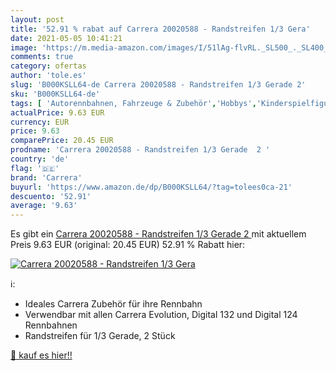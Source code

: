 ```yaml
---
layout: post
title: '52.91 % rabat auf Carrera 20020588 - Randstreifen 1/3 Gera'
date: 2021-05-05 10:41:21
image: 'https://m.media-amazon.com/images/I/51lAg-flvRL._SL500_._SL400_.jpg'
comments: true
category: ofertas
author: 'tole.es'
slug: 'B000KSLL64-de Carrera 20020588 - Randstreifen 1/3 Gerade 2'
sku: 'B000KSLL64-de'
tags: [ 'Autorennbahnen, Fahrzeuge & Zubehör','Hobbys','Kinderspielfiguren & -fahrzeuge','Rennbahnen','Spielzeug','carrera', ]
actualPrice: 9.63 EUR
currency: EUR
price: 9.63
comparePrice: 20.45 EUR
prodname: 'Carrera 20020588 - Randstreifen 1/3 Gerade  2 '
country: 'de'
flag: '🇩🇪'
brand: 'Carrera'
buyurl: 'https://www.amazon.de/dp/B000KSLL64/?tag=tolees0ca-21'
descuento: '52.91'
average: '9.63'
---
```


Es gibt ein [Carrera 20020588 - Randstreifen 1/3 Gerade  2 ](https://www.amazon.de/dp/B000KSLL64/?tag=tolees0ca-21) mit aktuellem Preis 9.63 EUR (original: 20.45 EUR) 52.91 % Rabatt hier:

[![Carrera 20020588 - Randstreifen 1/3 Gera](https://m.media-amazon.com/images/I/51lAg-flvRL._SL500_._SL400_.jpg)](https://www.amazon.de/dp/B000KSLL64/?tag=tolees0ca-21)

ℹ️:

- Ideales Carrera Zubehör für ihre Rennbahn
- Verwendbar mit allen Carrera Evolution, Digital 132 und Digital 124 Rennbahnen
- Randstreifen für 1/3 Gerade, 2 Stück

[🛒 kauf es hier!!](https://www.amazon.de/dp/B000KSLL64/?tag=tolees0ca-21)

